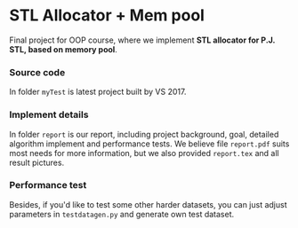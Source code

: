 # STL Allocator + Mem pool 

Final project for OOP course, where we implement **STL allocator for P.J. STL, based on memory pool**.
### Source code
In folder `myTest` is latest project built by VS 2017.
### Implement details
In folder `report` is our report, including project background, goal, detailed algorithm implement and performance tests. We believe file `report.pdf` suits most needs for more information, but we also provided `report.tex` and all result pictures. 
### Performance test
Besides, if you'd like to test some other harder datasets, you can just  adjust parameters in `testdatagen.py` and generate own test dataset.
